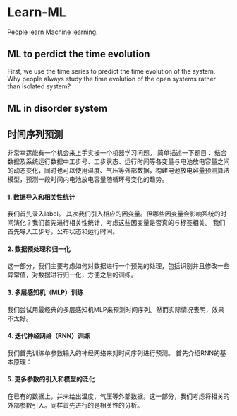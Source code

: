 # Learn-ML
People learn Machine learning. 

## ML to perdict the time evolution
First, we use the time series to predict the time evolution of the system.
Why people always study the time evolution of the open systems rather than isolated system?

## ML in disorder system

## 时间序列预测

非常幸运能有一个机会来上手实操一个机器学习问题。
简单描述一下题目： 结合数据及系统运行数据中工步号、工步状态、运行时间等各变量与电池放电容量之间的动态变化，同时也可以使用温度、气压等外部数据，构建电池放电容量预测算法模型，预测一段时间内电池放电容量随循环号变化的趋势。

#### 1. 数据导入和相关性统计
我们首先录入label。 其次我们引入相应的因变量。但哪些因变量会影响系统的时间演化？我们首先进行相关性统计，考虑这些因变量是否真的与标签相关。
我们首先导入工步号，公布状态和运行时间。
#### 2. 数据预处理和归一化
这一部分，我们主要考虑如何对数据进行一个预先的处理，包括识别并且修改一些异常值，对数据进行归一化，方便之后的训练。
#### 3. 多层感知机（MLP）训练
我们尝试用最经典的多层感知机MLP来预测时间序列。然而实际情况表明，效果不太好。
#### 4. 迭代神经网络（RNN）训练
我们首先训练单参数输入的神经网络来对时间序列进行预测。
首先介绍RNN的基本原理：
#### 5. 更多参数的引入和模型的泛化
在已有的数据上，并未给出温度，气压等外部数据。这一部分，我们考虑将相关的外部参数引入。同样首先进行的是相关性的分析。
